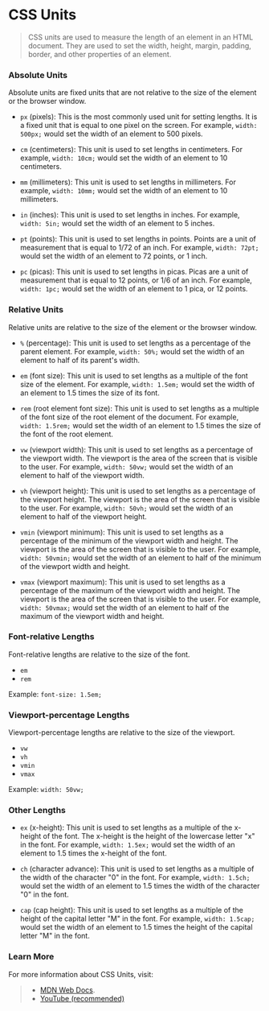 # CSS Units

>CSS units are used to measure the length of an element in an HTML document. They are used to set the width, height, margin, padding, border, and other properties of an element.

### Absolute Units

Absolute units are fixed units that are not relative to the size of the element or the browser window.

* `px` (pixels): This is the most commonly used unit for setting lengths. It is a fixed unit that is equal to one pixel on the screen. For example, `width: 500px;` would set the width of an element to 500 pixels.

* `cm` (centimeters): This unit is used to set lengths in centimeters. For example, `width: 10cm;` would set the width of an element to 10 centimeters.

* `mm` (millimeters): This unit is used to set lengths in millimeters. For example, `width: 10mm;` would set the width of an element to 10 millimeters.

* `in` (inches): This unit is used to set lengths in inches. For example, `width: 5in;` would set the width of an element to 5 inches.

* `pt` (points): This unit is used to set lengths in points. Points are a unit of measurement that is equal to 1/72 of an inch. For example, `width: 72pt;` would set the width of an element to 72 points, or 1 inch.

* `pc` (picas): This unit is used to set lengths in picas. Picas are a unit of measurement that is equal to 12 points, or 1/6 of an inch. For example, `width: 1pc;` would set the width of an element to 1 pica, or 12 points.

### Relative Units

Relative units are relative to the size of the element or the browser window.

* `%` (percentage): This unit is used to set lengths as a percentage of the parent element. For example, `width: 50%;` would set the width of an element to half of its parent's width.

* `em` (font size): This unit is used to set lengths as a multiple of the font size of the element. For example, `width: 1.5em;` would set the width of an element to 1.5 times the size of its font.

* `rem` (root element font size): This unit is used to set lengths as a multiple of the font size of the root element of the document. For example, `width: 1.5rem;` would set the width of an element to 1.5 times the size of the font of the root element.

* `vw` (viewport width): This unit is used to set lengths as a percentage of the viewport width. The viewport is the area of the screen that is visible to the user. For example, `width: 50vw;` would set the width of an element to half of the viewport width.

* `vh` (viewport height): This unit is used to set lengths as a percentage of the viewport height. The viewport is the area of the screen that is visible to the user. For example, `width: 50vh;` would set the width of an element to half of the viewport height.

* `vmin` (viewport minimum): This unit is used to set lengths as a percentage of the minimum of the viewport width and height. The viewport is the area of the screen that is visible to the user. For example, `width: 50vmin;` would set the width of an element to half of the minimum of the viewport width and height.

* `vmax` (viewport maximum): This unit is used to set lengths as a percentage of the maximum of the viewport width and height. The viewport is the area of the screen that is visible to the user. For example, `width: 50vmax;` would set the width of an element to half of the maximum of the viewport width and height.

### Font-relative Lengths

Font-relative lengths are relative to the size of the font.

* `em`
* `rem`

Example: `font-size: 1.5em;`

### Viewport-percentage Lengths

Viewport-percentage lengths are relative to the size of the viewport.

* `vw`
* `vh`
* `vmin`
* `vmax`

Example: `width: 50vw;`

### Other Lengths

* `ex` (x-height): This unit is used to set lengths as a multiple of the x-height of the font. The x-height is the height of the lowercase letter "x" in the font. For example, `width: 1.5ex;` would set the width of an element to 1.5 times the x-height of the font.

* `ch` (character advance): This unit is used to set lengths as a multiple of the width of the character "0" in the font. For example, `width: 1.5ch;` would set the width of an element to 1.5 times the width of the character "0" in the font.

* `cap` (cap height): This unit is used to set lengths as a multiple of the height of the capital letter "M" in the font. For example, `width: 1.5cap;` would set the width of an element to 1.5 times the height of the capital letter "M" in the font.

### Learn More

For more information about CSS Units, visit: 
> - [MDN Web Docs](https://developer.mozilla.org/en-US/docs/Learn/CSS/Building_blocks/Values_and_units).
> - [YouTube (recommended)](https://youtu.be/lZObX0jltus?si=olXfWWW6eg1E2q0p)